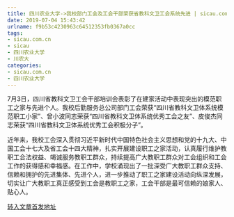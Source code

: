 ```yaml
---
title: 四川农业大学->我校部门工会及工会干部荣获省教科文卫工会系统先进 | sicau.com.cn
date: 2019-07-04 15:43:42
urlname: f9b53c4230963c64512353fb0367a0cc
tags: 
- sicau.com.cn
- sicau
- 四川农业大学
- 川农大
categories:
- sicau.com.cn
- 四川农业大学
---
```



7月3日，四川省教科文卫工会干部培训会表彰了在建家活动中表现突出的模范职工之家与先进个人。我校后勤服务总公司部门工会荣获“四川省教科文卫体系统模范职工小家”、曾小波同志荣获“四川省教科文卫体系统优秀工会之友”、皮俊杰同志荣获“四川省教科文卫体系统优秀工会积极分子”。

近年来，我校工会深入贯彻习近平新时代中国特色社会主义思想和党的十九大、中国工会十七大及省工会十四大精神，扎实开展建设职工之家活动，认真履行维护教职工合法权益、竭诚服务教职工群众，持续提高广大教职工群众对工会组织和工会工作的获得感和幸福感。在工作中，学校涌现出了一批深受广大教职工群众支持、信赖和拥护的先进集体、先进个人，进一步推动了职工之家建设活动向纵深发展，切实让广大教职工真正感受到工会是教职工之家，工会干部是最可信赖的娘家人、贴心人。





[转入文章首发地址](https://news.sicau.edu.cn/info/1078/52443.htm)